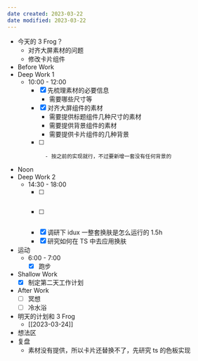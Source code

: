 ```yaml
---
date created: 2023-03-22 
date modified: 2023-03-22
---
```

- 今天的 3 Frog？
	- 对齐大屏素材的问题
	- 修改卡片组件
- Before Work
- Deep Work 1
	- 10:00 - 12:00
		- [x] 先梳理素材的必要信息
			- 需要哪些尺寸等
		- [x] 对齐大屏组件的素材
			- 需要提供标题组件几种尺寸的素材
			- 需要提供背景组件的素材
			- 需要提供卡片组件的几种背景
		- [ ] ~~~~卡片组件拆分设置，支持背景和头部的背景修改 1h
			- 按之前的实现就行，不过要新增一套没有任何背景的
- Noon
- Deep Work 2
	- 14:30 - 18:00
		- [ ] ~~~~卡片组件背景支持由全局样式控制 1h
		- [ ] ~~~~卡片组件支持单独设置样式 1h
		- [x] 调研下 idux 一整套换肤是怎么运行的 1.5h
		- [x] 研究如何在 TS 中去应用换肤
- 运动
	- 6:00 - 7:00
		- [x] 跑步
- Shallow Work
	- [x] 制定第二天工作计划
- After Work
	- [ ] 冥想
	- [ ] 冷水浴
- 明天的计划和 3 Frog
	- [[2023-03-24]]
- 想法区
- 复盘
	- 素材没有提供，所以卡片还替换不了，先研究 ts 的色板实现
